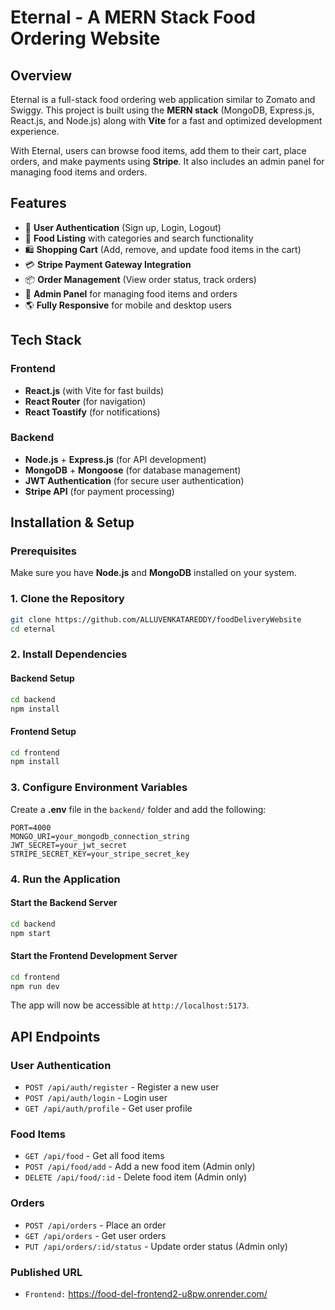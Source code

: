# Eternal - A MERN Stack Food Ordering Website

## Overview
Eternal is a full-stack food ordering web application similar to Zomato and Swiggy. This project is built using the **MERN stack** (MongoDB, Express.js, React.js, and Node.js) along with **Vite** for a fast and optimized development experience.

With Eternal, users can browse food items, add them to their cart, place orders, and make payments using **Stripe**. It also includes an admin panel for managing food items and orders.

## Features
- 🛒 **User Authentication** (Sign up, Login, Logout)
- 🍔 **Food Listing** with categories and search functionality
- 🛍 **Shopping Cart** (Add, remove, and update food items in the cart)
- 💳 **Stripe Payment Gateway Integration**
- 📦 **Order Management** (View order status, track orders)
- 🔐 **Admin Panel** for managing food items and orders
- 🌎 **Fully Responsive** for mobile and desktop users

## Tech Stack
### Frontend
- **React.js** (with Vite for fast builds)
- **React Router** (for navigation)
- **React Toastify** (for notifications)

### Backend
- **Node.js** + **Express.js** (for API development)
- **MongoDB** + **Mongoose** (for database management)
- **JWT Authentication** (for secure user authentication)
- **Stripe API** (for payment processing)

## Installation & Setup
### Prerequisites
Make sure you have **Node.js** and **MongoDB** installed on your system.

### 1. Clone the Repository
```sh
git clone https://github.com/ALLUVENKATAREDDY/foodDeliveryWebsite
cd eternal
```

### 2. Install Dependencies
#### Backend Setup
```sh
cd backend
npm install
```

#### Frontend Setup
```sh
cd frontend
npm install
```

### 3. Configure Environment Variables
Create a **.env** file in the `backend/` folder and add the following:
```env
PORT=4000
MONGO_URI=your_mongodb_connection_string
JWT_SECRET=your_jwt_secret
STRIPE_SECRET_KEY=your_stripe_secret_key
```

### 4. Run the Application
#### Start the Backend Server
```sh
cd backend
npm start
```

#### Start the Frontend Development Server
```sh
cd frontend
npm run dev
```

The app will now be accessible at `http://localhost:5173`.

## API Endpoints
### User Authentication
- `POST /api/auth/register` - Register a new user
- `POST /api/auth/login` - Login user
- `GET /api/auth/profile` - Get user profile

### Food Items
- `GET /api/food` - Get all food items
- `POST /api/food/add` - Add a new food item (Admin only)
- `DELETE /api/food/:id` - Delete food item (Admin only)

### Orders
- `POST /api/orders` - Place an order
- `GET /api/orders` - Get user orders
- `PUT /api/orders/:id/status` - Update order status (Admin only)

### Published URL 
- `Frontend:` https://food-del-frontend2-u8pw.onrender.com/



